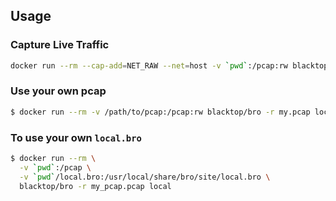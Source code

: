 Usage
-----

### Capture Live Traffic

```bash
docker run --rm --cap-add=NET_RAW --net=host -v `pwd`:/pcap:rw blacktop/bro -i eth0
```

### Use your own pcap

```bash
$ docker run --rm -v /path/to/pcap:/pcap:rw blacktop/bro -r my.pcap local
```

### To use your own `local.bro`

```bash
$ docker run --rm \
  -v `pwd`:/pcap \
  -v `pwd`/local.bro:/usr/local/share/bro/site/local.bro \
  blacktop/bro -r my_pcap.pcap local
```

